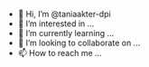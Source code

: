 - 👋 Hi, I’m @taniaakter-dpi
- 👀 I’m interested in ...
- 🌱 I’m currently learning ...
- 💞️ I’m looking to collaborate on ...
- 📫 How to reach me ...

<!---
taniaakter-dpi/taniaakter-dpi is a ✨ special ✨ repository because its `README.md` (this file) appears on your GitHub profile.
You can click the Preview link to take a look at your changes.
--->
